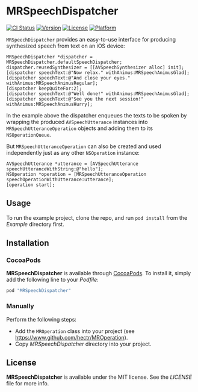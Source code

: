 # MRSpeechDispatcher

[![CI Status](http://img.shields.io/travis/hectr/MRSpeechDispatcher.svg?style=flat)](https://travis-ci.org/hectr/MRSpeechDispatcher)
[![Version](https://img.shields.io/cocoapods/v/MRSpeechDispatcher.svg?style=flat)](http://cocoapods.org/pods/MRSpeechDispatcher)
[![License](https://img.shields.io/cocoapods/l/MRSpeechDispatcher.svg?style=flat)](http://cocoapods.org/pods/MRSpeechDispatcher)
[![Platform](https://img.shields.io/cocoapods/p/MRSpeechDispatcher.svg?style=flat)](http://cocoapods.org/pods/MRSpeechDispatcher)

`MRSpeechDispatcher` provides an easy-to-use interface for producing synthesized speech from text on an iOS device:

```objc
MRSpeechDispatcher *dispatcher = MRSpeechDispatcher.defaultSpeechDispatcher;
dispatcher.reusedSynthesizer = [[AVSpeechSynthesizer alloc] init];
[dispatcher speechText:@"Now relax." withAnimus:MRSpeechAnimusGlad];
[dispatcher speechText:@"And close your eyes." withAnimus:MRSpeechAnimusRegular];
[dispatcher keepQuiteFor:2];
[dispatcher speechText:@"Well done!" withAnimus:MRSpeechAnimusGlad];
[dispatcher speechText:@"See you the next session!" withAnimus:MRSpeechAnimusHurry];
```

In the example above the dispatcher enqueues the texts to be spoken by wrapping the produced `AVSpeechUtterance` instances into `MRSpeechUtteranceOperation` objects and adding them to its `NSOperationQueue`.

But `MRSpeechUtteranceOperation` can also be created and used independently just as any other `NSOperation` instance:

```objc
AVSpeechUtterance *utterance = [AVSpeechUtterance speechUtteranceWithString:@"hello"];
NSOperation *operation = [MRSpeechUtteranceOperation speechOperationWithUtterance:utterance];
[operation start];
```

## Usage

To run the example project, clone the repo, and run `pod install` from the *Example* directory first.

## Installation

### CocoaPods

**MRSpeechDispatcher** is available through [CocoaPods](http://cocoapods.org). To install
it, simply add the following line to your *Podfile*:

```ruby
pod "MRSpeechDispatcher"
```

### Manually

Perform the following steps:

- Add the `MROperation` class into your project (see <https://www.github.com/hectr/MROperation>).
- Copy *MRSpeechDispatcher* directory into your project.

## License

**MRSpeechDispatcher** is available under the MIT license. See the *LICENSE* file for more info.